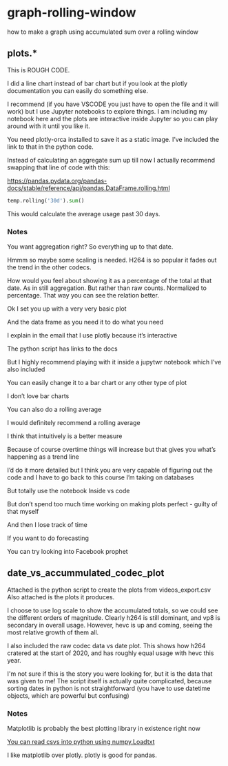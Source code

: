# graph-rolling-window
how to make a graph using accumulated sum over a rolling window

## plots.*

This is ROUGH CODE. 

I did a line chart instead of bar chart but if you look at the plotly documentation you can easily do something else. 

I recommend (if you have VSCODE you just have to open the file and it will work) but I use Jupyter notebooks to explore things. I am including my notebook here and the plots are interactive inside Jupyter so you can play around with it until you like it. 

You need plotly-orca installed to save it as a static image. I’ve included the link to that in the python code.

Instead of calculating an aggregate sum up till now I actually recommend swapping that line of code with this:

https://pandas.pydata.org/pandas-docs/stable/reference/api/pandas.DataFrame.rolling.html

```python
temp.rolling('30d').sum()
```

This would calculate the average usage past 30 days. 

### Notes

You want aggregation right? So everything up to that date.

Hmmm so maybe some scaling is needed. H264 is so popular it fades out the trend in the other codecs.

How would you feel about showing it as a percentage of the total at that date. As in still aggregation. But rather than raw counts. Normalized to percentage. That way you can see the relation better. 

Ok I set you up with a very very basic plot

And the data frame as you need it to do what you need

I explain in the email that I use plotly because it’s interactive

The python script has links to the docs

But I highly recommend playing with it inside a jupytwr notebook which I’ve also included

You can easily change it to a bar chart or any other type of plot

I don’t love bar charts

You can also do a rolling average

I would definitely recommend a rolling average

I think that intuitively is a better measure

Because of course overtime things will increase but that gives you what’s happening as a trend line

I’d do it more detailed but I think you are very capable of figuring out the code and I have to go back to this course I’m taking on databases

But totally use the notebook Inside vs code

But don’t spend too much time working on making plots perfect - guilty of that myself

And then I lose track of time

If you want to do forecasting

You can try looking into Facebook prophet

## date_vs_accummulated_codec_plot

Attached is the python script to create the plots from videos_export.csv
Also attached is the plots it produces.

I choose to use log scale to show the accumulated totals, so we could see the different orders of magnitude.  Clearly h264 is still dominant, and vp8 is secondary in overall usage.
However, hevc is up and coming, seeing the most relative growth of them all.

I also included the raw codec data vs date plot.  This shows how h264 cratered at the start of 2020, and has roughly equal usage with hevc this year.

I'm not sure if this is the story you were looking for, but it is the data that was given to me!
The script itself is actually quite complicated, because sorting dates in python is not straightforward (you have to use datetime objects, which are powerful but confusing)

### Notes

Matplotlib is probably the best plotting library in existence right now

[You can read csvs into python using numpy.Loadtxt](https://pythonspot.com/matplotlib-histogram/)

I like matplotlib over plotly. plotly is good for pandas.
